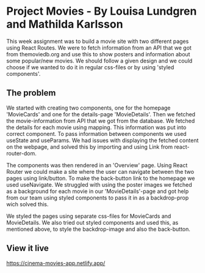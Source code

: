# Project Movies - By Louisa Lundgren and Mathilda Karlsson

This week assignment was to build a movie site with two different pages using React Routes. We were to fetch information from an API that we got from themoviedb.org and use this to show posters and information about some popular/new movies. We should follow a given design and we could choose if we wanted to do it in regular css-files or by using 'styled components'.

## The problem

We started with creating two components, one for the homepage 'MovieCards' and one for the details-page 'MovieDetails'. Then we fetched the movie-information from API that we got from the database. We fetched the details for each movie using mapping. This information was put into correct component. To pass information between components we used useState and useParams.
We had issues with displaying the fetched content on the webpage, and solved this by importing and using Link from react-router-dom. 

The components was then rendered in an 'Overview' page. Using React Router we could make a site where the user can navigate between the two pages using link/button. To make the back-button link to the homepage we used useNavigate.
We struggled with using the poster images we fetched as a background for each movie in our 'MovieDetails'-page and got help from our team using styled components to pass it in as a backdrop-prop wich solved this. 

We styled the pages using separate css-files for MovieCards and MovieDetails. We also tried out styled components and used this, as mentioned above, to style the backdrop-image and also the back-button.


## View it live

https://cinema-movies-app.netlify.app/
